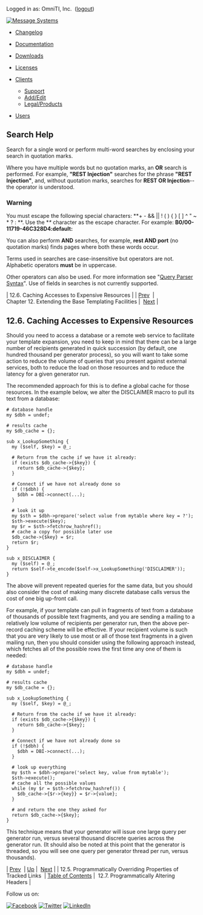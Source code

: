 Logged in as: OmniTI, Inc.  ([logout](https://support.messagesystems.com/logout.php))

[![Message Systems](https://support.messagesystems.com/images/ms-white205.png)](https://support.messagesystems.com/start.php) 

*   [Changelog](https://support.messagesystems.com/start.php?show=changelog)
*   [Documentation](https://support.messagesystems.com/docs/)
*   [Downloads](https://support.messagesystems.com/start.php)

*   [Licenses](https://support.messagesystems.com/license_summary.php)
*   <a href="">Clients</a>
    *   [Support](https://support.messagesystems.com/cs.php)
    *   [Add/Edit](https://support.messagesystems.com/edit_client.php)
    *   [Legal/Products](https://support.messagesystems.com/edit_products.php)
*   [Users](https://support.messagesystems.com/edit_customer.php)

## Search Help

Search for a single word or perform multi-word searches by enclosing your search in quotation marks.

Where you have multiple words but no quotation marks, an **OR** search is performed. For example, **"REST Injection"** searches for the phrase **"REST Injection"**, and, without quotation marks, searches for **REST OR Injection**--the operator is understood.

### Warning

You must escape the following special characters: **+ - && || ! ( ) { } [ ] ^ " ~ * ? : \**. Use the **\** character as the escape character. For example: **B0/00-11719-46C328D4\:default\:**

You can also perform **AND** searches, for example, **rest AND port** (no quotation marks) finds pages where both these words occur.

Terms used in searches are case-insensitive but operators are not. Alphabetic operators **must** be in uppercase.

Other operators can also be used. For more information see "[Query Parser Syntax](https://lucene.apache.org/core/old_versioned_docs/versions/3_0_0/queryparsersyntax.html)". Use of fields in searches is not currently supported.

| 12.6. Caching Accesses to Expensive Resources |
| [Prev](extending.message.template.tracked.links.php)  | Chapter 12. Extending the Base Templating Facilities |  [Next](extending.message.template.alter.headers.php) |

## 12.6. Caching Accesses to Expensive Resources

Should you need to access a database or a remote web service to facilitate your template expansion, you need to keep in mind that there can be a large number of recipients generated in quick succession (by default, one hundred thousand per generator process), so you will want to take some action to reduce the volume of queries that you present against external services, both to reduce the load on those resources and to reduce the latency for a given generator run.

The recommended approach for this is to define a global cache for those resources. In the example below, we alter the DISCLAIMER macro to pull its text from a database:

```
# database handle
my $dbh = undef;

# results cache
my $db_cache = {};

sub x_LookupSomething {
  my ($self, $key) = @_;

  # Return from the cache if we have it already:
  if (exists $db_cache->{$key}) {
    return $db_cache->{$key};
  }

  # Connect if we have not already done so
  if (!$dbh) {
    $dbh = DBI->connect(...);
  }

  # look it up
  my $sth = $dbh->prepare('select value from mytable where key = ?');
  $sth->execute($key);
  my $r = $sth->fetchrow_hashref();
  # cache a copy for possible later use
  $db_cache->{$key} = $r;
  return $r;
}

sub x_DISCLAIMER {
  my ($self) = @_;
  return $self->te_encode($self->x_LookupSomething('DISCLAIMER'));
}
```

The above will prevent repeated queries for the same data, but you should also consider the cost of making many discrete database calls versus the cost of one big up-front call.

For example, if your template can pull in fragments of text from a database of thousands of possible text fragments, and you are sending a mailing to a relatively low volume of recipients per generator run, then the above per-record caching scheme will be effective. If your recipient volume is such that you are very likely to use most or all of those text fragments in a given mailing run, then you should consider using the following approach instead, which fetches all of the possible rows the first time any one of them is needed:

```
# database handle
my $dbh = undef;

# results cache
my $db_cache = {};

sub x_LookupSomething {
  my ($self, $key) = @_;

  # Return from the cache if we have it already:
  if (exists $db_cache->{$key}) {
    return $db_cache->{$key};
  }

  # Connect if we have not already done so
  if (!$dbh) {
    $dbh = DBI->connect(...);
  }

  # look up everything
  my $sth = $dbh->prepare('select key, value from mytable');
  $sth->execute();
  # cache all the possible values
  while (my $r = $sth->fetchrow_hashref()) {
    $db_cache->{$r->{key}} = $r->{value};
  }

  # and return the one they asked for
  return $db_cache->{$key};
}
```

This technique means that your generator will issue one large query per generator run, versus several thousand discrete queries across the generator run. (It should also be noted at this point that the generator is threaded, so you will see one query per generator thread per run, versus thousands).

| [Prev](extending.message.template.tracked.links.php)  | [Up](extending.message.template.php) |  [Next](extending.message.template.alter.headers.php) |
| 12.5. Programmatically Overriding Properties of Tracked Links  | [Table of Contents](index.php) |  12.7. Programmatically Altering Headers |

Follow us on:

[![Facebook](https://support.messagesystems.com/images/icon-facebook.png)](http://www.facebook.com/messagesystems) [![Twitter](https://support.messagesystems.com/images/icon-twitter.png)](http://twitter.com/#!/MessageSystems) [![LinkedIn](https://support.messagesystems.com/images/icon-linkedin.png)](http://www.linkedin.com/company/message-systems)